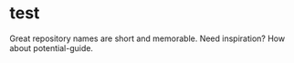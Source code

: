# test
Great repository names are short and memorable. Need inspiration? How about potential-guide.
